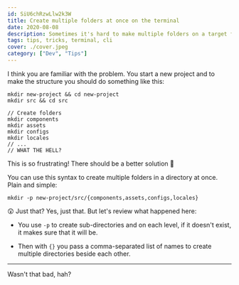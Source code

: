 ```yaml
---
id: SiU6chRzwLlw2k3W
title: Create multiple folders at once on the terminal
date: 2020-08-08
description: Sometimes it's hard to make multiple folders on a target folder. This is a simple trick to make it as fast as it can be.
tags: tips, tricks, terminal, cli
cover: ./cover.jpeg
category: ["Dev", "Tips"]
---
```


I think you are familiar with the problem. You start a new project and to make the structure you should do something like this:

```shell
mkdir new-project && cd new-project
mkdir src && cd src

// Create folders
mkdir components
mkdir assets
mkdir configs
mkdir locales
// ...
// WHAT THE HELL?
```

This is so frustrating! There should be a better solution 🤔

<!-- ![Solution](https://media.giphy.com/media/7btytajHbE7xm/giphy.gif) -->

You can use this syntax to create multiple folders in a directory at once. Plain and simple:

```shell
mkdir -p new-project/src/{components,assets,configs,locales}
```

😲 Just that?
Yes, just that. But let's review what happened here:

- You use `-p` to create sub-directories and on each level, if it doesn't exist, it makes sure that it will be.

- Then with `{}` you pass a comma-separated list of names to create multiple directories beside each other.

---

Wasn't that bad, hah?

<!-- ![Problem solved](https://media.giphy.com/media/5bivKwxhVzshNk2Rjw/giphy.gif) -->
